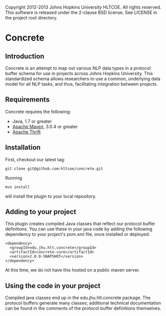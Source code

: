 Copyright 2012-2013 Johns Hopkins University HLTCOE. All rights reserved.
This software is released under the 2-clause BSD license.
See LICENSE in the project root directory.

Concrete
========

Introduction
------------

Concrete is an attempt to map out various NLP data types in a
protocol buffer schema for use in projects across Johns Hopkins University.
This standardized schema allows researchers to use a common, underlying data
model for all NLP tasks, and thus, facilitating integration between projects.

Requirements
------------

Concrete requires the following:
* Java, 1.7 or greater
* [Apache Maven](http://maven.apache.org/), 3.0.4 or greater
* [Apache Thrift](http://thrift.apache.org/)

Installation
------------

First, checkout our latest tag:

    git clone git@github.com:hltcoe/concrete.git

Running

    mvn install

will install the plugin to your local repository.

Adding to your project
----------------------

This plugin creates compiled Java classes that reflect our protocol buffer
definitions. You can use these in your java code by adding the following
dependency to your project's pom.xml file, once installed or deployed:

    <dependency>
      <groupId>edu.jhu.hlt.concrete</groupId>
      <artifactId>concrete-core</artifactId>
      <version>2.0.0-SNAPSHOT</version>
    </dependency>

At this time, we do not have this hosted on a public maven server.

Using the code in your project
------------------------------

Compiled java classes end up in the edu.jhu.hlt.concrete package. The protocol
buffers generate many classes; additional technical documentation can be found
in the comments of the protocol buffer definitions themselves.
